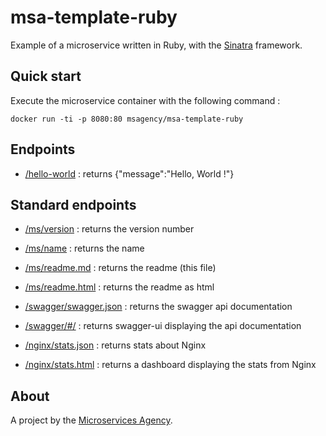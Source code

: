 
# msa-template-ruby

Example of a microservice written in Ruby, with the [Sinatra](http://www.sinatrarb.com/) framework.

## Quick start

Execute the microservice container with the following command :

```
docker run -ti -p 8080:80 msagency/msa-template-ruby
```

## Endpoints

- [/hello-world](/hello-world) : returns {"message":"Hello, World !"}

## Standard endpoints

- [/ms/version](/ms/version) : returns the version number

- [/ms/name](/ms/name) : returns the name

- [/ms/readme.md](/ms/readme.md) : returns the readme (this file)

- [/ms/readme.html](/ms/readme.html) : returns the readme as html

- [/swagger/swagger.json](/swagger/swagger.json) : returns the swagger api documentation

- [/swagger/#/](/swagger/#/) : returns swagger-ui displaying the api documentation

- [/nginx/stats.json](/nginx/stats.json) : returns stats about Nginx

- [/nginx/stats.html](/nginx/stats.html) : returns a dashboard displaying the stats from Nginx

## About

A project by the [Microservices Agency](https://microservices.agency).
